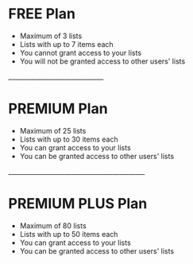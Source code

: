 # FREE Plan



* Maximum of 3 lists
* Lists with up to 7 items each
* You cannot grant access to your lists
* You will not be granted access to other users' lists

\_\_\_\_\_\_\_\_\_\_\_\_\_\_\_\_\_\_\_\_\_\_\_\_\_\_\_\_\_\_

# PREMIUM Plan



* Maximum of 25 lists
* Lists with up to 30 items each
* You can grant access to your lists
* You can be granted access to other users' lists



\_\_\_\_\_\_\_\_\_\_\_\_\_\_\_\_\_\_\_\_\_\_\_\_\_\_\_\_\_\_\_\_\_\_\_\_\_\_\_\_\_\_\_

# PREMIUM PLUS Plan



* Maximum of 80 lists
* Lists with up to 50 items each
* You can grant access to your lists
* You can be granted access to other users' lists
